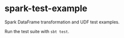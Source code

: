 # spark-test-example

Spark DataFrame transformation and UDF test examples.

Run the test suite with `sbt test`.
